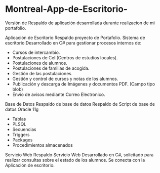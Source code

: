 # Montreal-App-de-Escritorio-
Versión de Respaldo de aplicación desarrollada durante realizacion de mi portafolio.

Aplicación de Escritorio
Respaldo proyecto de Portafolio.
Sistema de escritorio Desarrollado en C# para gestionar procesos internos de: 
- Cursos de intercambio. 
- Postulaciones de Cel (Centros de estudios locales). 
- Postulaciones de alumnos.
- Postulaciones de familias de acogida. 
- Gestión de las postulaciones.
- Gestión y control de cursos y notas de los alumnos.
- Publicación y descarga de Imágenes y documentos PDF. (Campo tipo blob)
- Envio de avisos mediante Correo Electronico.

Base de Datos
Respaldo de base de datos
Respaldo de Script de base de datos Oracle 11g
- Tablas
- PLSQL
- Secuencias
- Triggers
- Packages
- Procedimientos almacenados

Servicio Web
Respaldo Servicio Web Desarrollado en C#, solicitado
para realizar consultas sobre el estado de los alumnos.
Se conecta con la Aplicación de escritorio.

